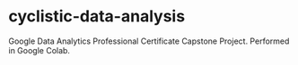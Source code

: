 # cyclistic-data-analysis
Google Data Analytics Professional Certificate Capstone Project. Performed in Google Colab.
